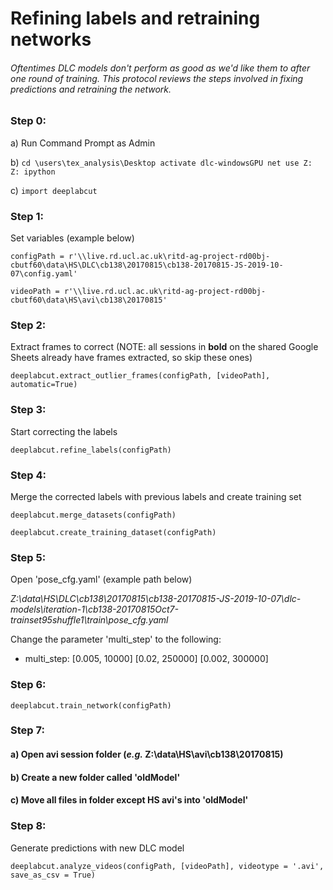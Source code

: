 # Refining labels and retraining networks
###### Oftentimes DLC models don't perform as good as we'd like them to after one round of training. This protocol reviews the steps involved in fixing predictions and retraining the network.

### Step 0:
a) Run Command Prompt as Admin

b) `cd \users\tex_analysis\Desktop
activate dlc-windowsGPU
net use Z:
Z:
ipython`

c) `import deeplabcut`

### Step 1:
Set variables (example below)

`configPath = r'\\live.rd.ucl.ac.uk\ritd-ag-project-rd00bj-cbutf60\data\HS\DLC\cb138\20170815\cb138-20170815-JS-2019-10-07\config.yaml'`

`videoPath = r'\\live.rd.ucl.ac.uk\ritd-ag-project-rd00bj-cbutf60\data\HS\avi\cb138\20170815'`

### Step 2:
Extract frames to correct (NOTE: all sessions in **bold** on the shared Google Sheets already have frames extracted, so skip these ones)

`deeplabcut.extract_outlier_frames(configPath, [videoPath], automatic=True)`

### Step 3:
Start correcting the labels

`deeplabcut.refine_labels(configPath)`

### Step 4:
Merge the corrected labels with previous labels and create training set

`deeplabcut.merge_datasets(configPath)`

`deeplabcut.create_training_dataset(configPath)`

### Step 5:
Open 'pose_cfg.yaml' (example path below) 

*Z:\data\HS\DLC\cb138\20170815\cb138-20170815-JS-2019-10-07\dlc-models\iteration-1\cb138-20170815Oct7-trainset95shuffle1\train\pose_cfg.yaml* 

Change the parameter 'multi_step' to the following:
- multi_step: [0.005, 10000] [0.02, 250000] [0.002, 300000]

### Step 6:

`deeplabcut.train_network(configPath)`

### Step 7:
#### a) Open avi session folder  (*e.g.* Z:\data\HS\avi\cb138\20170815)
#### b) Create a new folder called 'oldModel'
#### c) Move all files in folder except HS avi's into 'oldModel'

### Step 8:
Generate predictions with new DLC model

`deeplabcut.analyze_videos(configPath, [videoPath], videotype = '.avi', save_as_csv = True)` 
